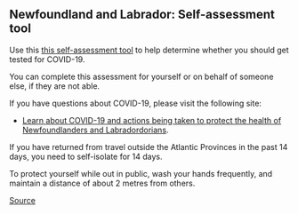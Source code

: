 ## Newfoundland and Labrador: Self-assessment tool

Use this [this self-assessment tool](https://www.811healthline.ca/covid-19-self-assessment/) to help determine whether you should get tested for COVID-19.

You can complete this assessment for yourself or on behalf of someone else, if they are not able.

If you have questions about COVID-19, please visit the following site:

- [Learn about COVID-19 and actions being taken to protect the health of Newfoundlanders and Labradordorians](https://www.gov.nl.ca/covid-19/).

If you have returned from travel outside the Atlantic Provinces in the past 14 days, you need to self-isolate for 14 days.

To protect yourself while out in public, wash your hands frequently, and maintain a distance of about 2 metres from others.

[Source](https://www.811healthline.ca/covid-19-self-assessment/)
